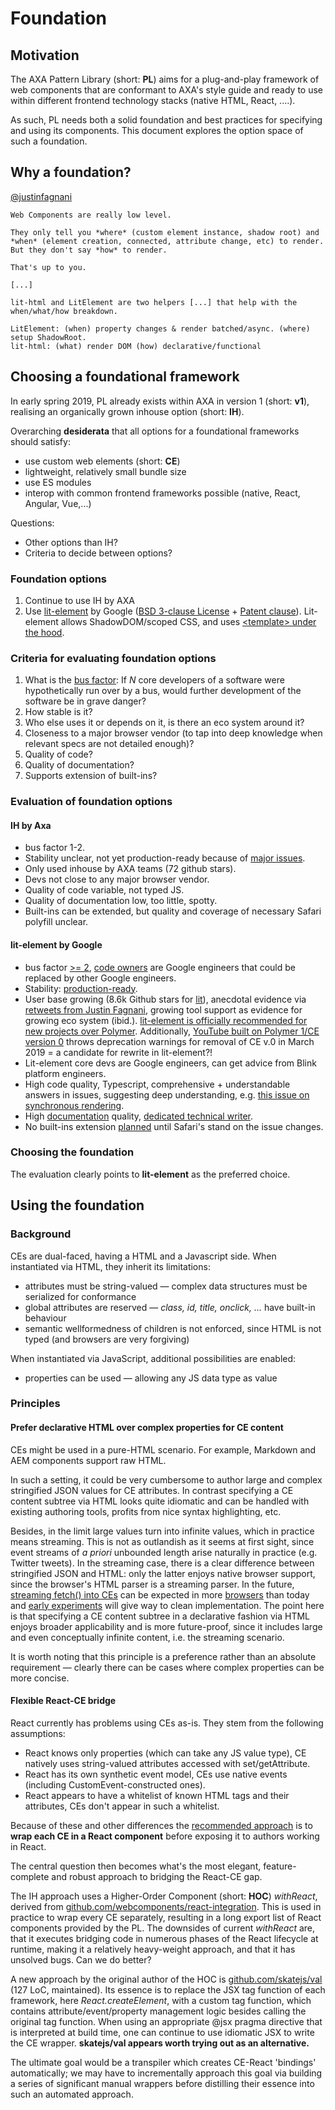 # Foundation

## Motivation

The AXA Pattern Library (short: **PL**) aims for a plug-and-play framework of web components that are conformant to AXA's style guide 
and ready to use within different frontend technology stacks (native HTML, React, ....).

As such, PL needs both a solid foundation and best practices for specifying and using its components. This document explores the 
option space of such a foundation.

## Why a foundation?

[@justinfagnani](https://twitter.com/justinfagnani/status/1090689541206302720)
```
Web Components are really low level.

They only tell you *where* (custom element instance, shadow root) and
*when* (element creation, connected, attribute change, etc) to render. 
But they don't say *how* to render. 

That's up to you.

[...]

lit-html and LitElement are two helpers [...] that help with the when/what/how breakdown.

LitElement: (when) property changes & render batched/async. (where) setup ShadowRoot.
lit-html: (what) render DOM (how) declarative/functional
```

## Choosing a foundational framework

In early spring 2019, PL already exists within AXA in version 1 (short: **v1**), realising an organically grown inhouse option (short: **IH**).

Overarching **desiderata** that all options for a foundational frameworks should satisfy:
* use custom web elements (short: **CE**)
* lightweight, relatively small bundle size
* use ES modules
* interop with common frontend frameworks possible (native, React, Angular, Vue,...)

Questions:
* Other options than IH?
* Criteria to decide between options?

### Foundation options

1. Continue to use IH by AXA
1. Use [lit-element](https://lit.dev/docs/api/LitElement/) by
Google ([BSD 3-clause
License](https://github.com/lit/lit/blob/main/LICENSE) +
[Patent clause](http://polymer.github.io/PATENTS.txt)). Lit-element
allows ShadowDOM/scoped CSS, and uses [&lt;template&gt; under the
hood](https://lit.dev/docs/libraries/standalone-templates/#rendering-lit-html-templates). 

### Criteria for evaluating foundation options

1. What is the [bus factor](https://en.wikipedia.org/wiki/Bus_factor): If *N* core developers of a software were hypothetically run over by a bus, would further development of the software be in grave danger?
1. How stable is it?
1. Who else uses it or depends on it, is there an eco system around it?
1. Closeness to a major browser vendor (to tap into deep knowledge when relevant specs are not detailed enough)?
1. Quality of code?
1. Quality of documentation?
1. Supports extension of built-ins?

### Evaluation of foundation options

#### IH by Axa
* bus factor 1-2. 
* Stability unclear, not yet production-ready because of [major issues](https://github.com/axa-ch-webhub-cloud/pattern-library/issues).
* Only used inhouse by AXA teams (72 github stars). 
* Devs not close to any major browser vendor. 
* Quality of code variable, not typed JS.
* Quality of documentation low, too little, spotty.
* Built-ins can be extended, but quality and coverage of necessary Safari polyfill unclear.

#### lit-element by Google
* bus factor [>= 2](https://github.com/lit/lit-element/graphs/contributors), [code owners](https://github.com/lit/lit-element/blob/master/.github/CODEOWNERS) are Google engineers that could be replaced by other Google engineers. 
* Stability: [production-ready](https://www.polymer-project.org/blog/2019-02-05-lit-element-and-lit-html-release).
* User base growing (8.6k Github stars for [lit](https://github.com/lit/lit)), anecdotal evidence via [retweets from Justin Fagnani](https://twitter.com/justinfagnani), growing tool support as evidence for growing eco system (ibid.).
[lit-element is officially recommended for new projects over
Polymer](https://www.polymer-project.org/blog/2018-05-02-roadmap-faq#polymer-3.0-or-litelement).
Additionally, [YouTube built on Polymer 1/CE version 0](https://react-etc.net/entry/youtube-is-being-rebuilt-on-web-components-and-polymer) throws deprecation warnings for removal of CE v.0 in March 2019 = a candidate for rewrite in lit-element?! 
* Lit-element core devs are Google engineers, can get advice from Blink platform engineers.
* High code quality, Typescript, comprehensive + understandable answers  in issues, suggesting deep understanding, e.g. [this issue on synchronous rendering](https://github.com/Polymer/lit-element/issues/365#issuecomment-448075179). 
* High [documentation](https://lit-element.polymer-project.org/guide) quality, [dedicated technical writer](https://github.com/Polymer/lit-element/commits?author=katejeffreys).
* No built-ins extension [planned](https://github.com/Polymer/lit-element/issues/417#issuecomment-453208618) until Safari's stand on the issue changes.

### Choosing the foundation

The evaluation clearly points to **lit-element** as the preferred choice.

## Using the foundation

### Background

CEs are dual-faced, having a HTML and a Javascript side. When instantiated via HTML, they inherit its limitations:

* attributes must be string-valued &mdash; complex data structures must be serialized for conformance
* global attributes are reserved &mdash; *class, id, title, onclick, &hellip;* have built-in behaviour
* semantic wellformedness of children is not enforced, since HTML is not typed (and browsers are very forgiving)

When instantiated via JavaScript, additional possibilities are enabled:

* properties can be used &mdash; allowing any JS data type as value

### Principles

#### Prefer declarative HTML over complex properties for CE content
CEs might be used in a pure-HTML scenario. For example, Markdown and AEM components support raw HTML.

In such a setting, it could be very cumbersome to author large and complex stringified JSON values for CE attributes. In contrast specifying a CE content subtree via HTML looks quite idiomatic and can be handled with existing authoring tools, profits from nice syntax highlighting, etc.

Besides, in the limit large values turn into infinite values, which in practice means streaming. This is not as outlandish as it seems at first sight, since event streams of *a priori* unbounded length arise naturally in practice (e.g. Twitter tweets). In the streaming case, there is a clear difference between stringified JSON and HTML: only the latter enjoys native browser support, since the browser's HTML parser is a streaming parser. In the future, [streaming fetch() into CEs](https://lit-html.polymer-project.org/guide/template-reference#asyncappend-and-asyncreplace) can be expected in more [browsers](https://developer.mozilla.org/de/docs/Web/API/ReadableStream#Browser_compatibility) than today and [early experiments](https://jakearchibald.com/2016/streaming-template-literals/) will give way to clean implementation. The point here is that specifying a CE content subtree in a declarative fashion via HTML enjoys broader applicability and is more future-proof, since it includes large and  even conceptually infinite content, i.e. the streaming scenario. 

It is worth noting that this principle is a preference rather than an absolute requirement &mdash; clearly there can be cases where complex properties can be more concise.

#### Flexible React-CE bridge

React currently has problems using CEs as-is. They stem from the following assumptions:

- React knows only properties (which can take any JS value type), CE natively uses string-valued attributes accessed with set/getAttribute.
- React has its own synthetic event model, CEs use native events (including CustomEvent-constructed ones).
- React appears to have a whitelist of known HTML tags and their attributes, CEs don't appear in such a whitelist.

Because of these and other differences the [recommended
approach](https://reactjs.org/docs/web-components.html) is to **wrap
each CE in a React component** before exposing it to authors working
in React. 

The central question then becomes what's the most elegant, feature-complete and robust approach to bridging the React-CE gap.

The IH approach uses a Higher-Order Component (short: **HOC**)
*withReact*, derived from
[github.com/webcomponents/react-integration](https://github.com/webcomponents/react-integration). This
is used in practice to wrap every CE separately, resulting in a long
export list of React components provided by the PL. The downsides of
current *withReact* are, that it executes bridging code in numerous
phases of the React lifecycle at runtime, making it a relatively
heavy-weight approach, and that it has unsolved bugs. Can we do
better? 

A new approach by the original author of the HOC is
[github.com/skatejs/val](https://github.com/skatejs/val) (127 LoC, maintained).
Its essence is to replace the JSX tag function of each framework, here
*React.createElement*, with a custom tag function, which contains
attribute/event/property management logic besides calling the original
tag function. When using an appropriate @jsx pragma directive that is
interpreted at build time, one can continue to use idiomatic JSX to
write the CE wrapper. **skatejs/val appears worth trying out as an
alternative.** 

The ultimate goal would be a transpiler which creates CE-React
'bindings' automatically; we may have to incrementally approach this
goal via building a series of significant manual wrappers before
distilling their essence into such an automated approach. 
